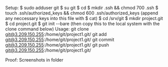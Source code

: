 Setup:
    $ sudo adduser git
    $ su git
    $ cd
    $ mkdir .ssh && chmod 700 .ssh
    $ touch .ssh/authorized_keys && chmod 600 .ssh/authorized_keys
    (append any neccessary keys into this file with $ cat)
    $ cd /srv/git
    $ mkdir project.git
    $ cd project.git
    $ git init --bare
    (then copy this to the local system with the clone command below)
Usage:
    git clone git@3.209.150.255:/home/git/project1.git/
    git add git@3.209.150.255:/home/git/project1.git/
    git commit git@3.209.150.255:/home/git/project1.git/
    git push git@3.209.150.255:/home/git/project1.git/

Proof:
    Screenshots in folder